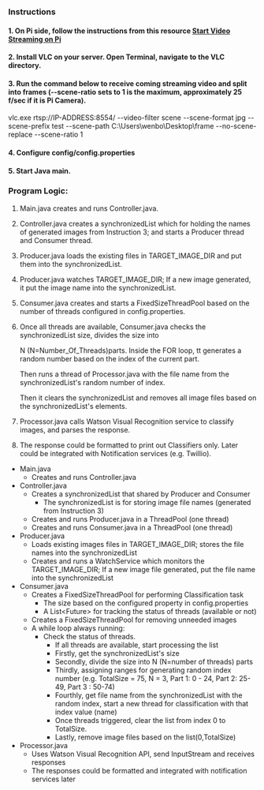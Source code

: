 ### Instructions
#### 1. On Pi side, follow the instructions from this resource [Start Video Streaming on Pi](https://raspberrypi.stackexchange.com/questions/23182/how-to-stream-video-from-raspberry-pi-camera-and-watch-it-live/23205#23205)
#### 2. Install VLC on your server. Open Terminal, navigate to the VLC directory.
#### 3. Run the command below to receive coming streaming video and split into frames (--scene-ratio sets to 1 is the maximum, approximately 25 f/sec if it is Pi Camera).
vlc.exe rtsp://IP-ADDRESS:8554/ --video-filter scene --scene-format jpg --scene-prefix test --scene-path C:\Users\wenbo\Desktop\frame --no-scene-replace --scene-ratio 1
#### 4. Configure config/config.properties
#### 5. Start Java main.

### Program Logic:

1. Main.java creates and runs Controller.java.

2. Controller.java creates a synchronizedList which for holding the names of generated images from Instruction 3;
and starts a Producer thread and Consumer thread.

3. Producer.java loads the existing files in TARGET_IMAGE_DIR and put them into the synchronizedList.

4. Producer.java watches TARGET_IMAGE_DIR; If a new image generated, it put the image name into the synchronizedList.

5. Consumer.java creates and starts a FixedSizeThreadPool based on the number of threads configured in config.properties.

6. Once all threads are available, Consumer.java checks the synchronizedList size, divides the size into 

   N (N=Number_Of_Threads)parts. Inside the FOR loop, tt generates a random number based on the index of the current part.
   
   Then runs a thread of Processor.java with the file name from the synchronizedList's random number of index.
   
   Then it clears the synchronizedList and removes all image files based on the synchronizedList's elements.
   
7. Processor.java calls Watson Visual Recognition service to classify images, and parses the response.

8. The response could be formatted to print out Classifiers only. Later could be integrated with Notification services (e.g. Twillio).


+ Main.java 
  + Creates and runs Controller.java
+ Controller.java
  + Creates a synchronizedList that shared by Producer and Consumer
    + The synchronizedList is for storing image file names (generated from Instruction 3)
  + Creates and runs Producer.java in a ThreadPool (one thread)
  + Creates and runs Consumer.java in a ThreadPool (one thread)
+ Producer.java
  + Loads existing images files in TARGET_IMAGE_DIR; stores the file names into the synchronizedList
  + Creates and runs a WatchService which monitors the TARGET_IMAGE_DIR; If a new image file generated, put the file name into the synchronizedList
+ Consumer.java
  + Creates a FixedSizeThreadPool for performing Classification task
    + The size based on the configured property in config.properties
    + A List<Future<Integer>> for tracking the status of threads (available or not)
  + Creates a FixedSizeThreadPool for removing unneeded images
  + A while loop always running:
    + Check the status of threads.
        + If all threads are available, start processing the list
        + Firstly, get the synchronizedList's size
        + Secondly, divide the size into N (N=number of threads) parts
        + Thirdly, assigning ranges for generating random index number (e.g. TotalSize = 75, N = 3, Part 1: 0 - 24, Part 2: 25-49, Part 3 : 50-74)
        + Fourthly, get file name from the synchronizedList with the random index, start a new thread for classification with that index value (name)
        + Once threads triggered, clear the list from index 0 to TotalSize.
        + Lastly, remove image files based on the list(0,TotalSize)
+ Processor.java
  + Uses Watson Visual Recognition API, send InputStream and receives responses
  + The responses could be formatted and integrated with notification services later 